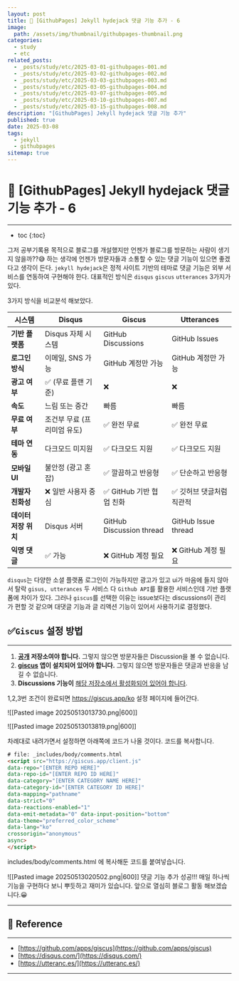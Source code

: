 ```yaml
---
layout: post
title: 📘 [GithubPages] Jekyll hydejack 댓글 기능 추가 - 6
image:
  path: /assets/img/thumbnail/githubpages-thumbnail.png
categories:
  - study
  - etc
related_posts:
  - _posts/study/etc/2025-03-01-githubpages-001.md
  - _posts/study/etc/2025-03-02-githubpages-002.md
  - _posts/study/etc/2025-03-03-githubpages-003.md
  - _posts/study/etc/2025-03-05-githubpages-004.md
  - _posts/study/etc/2025-03-07-githubpages-005.md
  - _posts/study/etc/2025-03-10-githubpages-007.md
  - _posts/study/etc/2025-03-15-githubpages-008.md
description: "[GithubPages] Jekyll hydejack 댓글 기능 추가"
published: true
date: 2025-03-08
tags:
  - jekyll
  - githubpages
sitemap: true
---
```


# 📘 [GithubPages] Jekyll hydejack 댓글 기능 추가 - 6

---

* toc
{:toc}

그저 공부기록용 목적으로 블로그를 개설했지만 언젠가 블로그를 방문하는 사람이 생기지 않을까??😅
하는 생각에 언젠가 방문자들과 소통할 수 있는 댓글 기능이 있으면 좋겠다고 생각이 든다.
`jekyll hydejack`은 정적 사이트 기반의 테마로 댓글 기능은 외부 서비스를 연동하여 구현해야 한다.
대표적인 방식은 `disqus`  `giscus`  `utterances`  3가지가 있다.

3가지 방식을 비교분석 해보았다.

| 시스템           | Disqus           | Giscus                   | Utterances          |
| ------------- | ---------------- | ------------------------ | ------------------- |
| **기반 플랫폼**    | Disqus 자체 시스템    | GitHub Discussions       | GitHub Issues       |
| **로그인 방식**    | 이메일, SNS 가능      | GitHub 계정만 가능            | GitHub 계정만 가능       |
| **광고 여부**     | ✅ (무료 플랜 기준)     | ❌                        | ❌                   |
| **속도**        | 느림 또는 중간         | 빠름                       | 빠름                  |
| **무료 여부**     | 조건부 무료 (프리미엄 유도) | ✅ 완전 무료                  | ✅ 완전 무료             |
| **테마 연동**     | 다크모드 미지원         | ✅ 다크모드 지원                | ✅ 다크모드 지원           |
| **모바일 UI**    | 불안정 (광고 혼잡)      | ✅ 깔끔하고 반응형               | ✅ 단순하고 반응형          |
| **개발자 친화성**   | ❌ 일반 사용자 중심      | ✅ GitHub 기반 협업 친화        | ✅ 깃허브 댓글처럼 직관적      |
| **데이터 저장 위치** | Disqus 서버        | GitHub Discussion thread | GitHub Issue thread |
| **익명 댓글**     | ✅ 가능             | ❌ GitHub 계정 필요           | ❌ GitHub 계정 필요      |

`disqus`는 다양한 소셜 플랫폼 로그인이 가능하지만 광고가 있고 ui가 마음에 들지 않아서 탈락
`gisus, utterances` 두 서비스 다 `Github API`를 활용한 서비스인데 기반 플랫폼에 차이가 있다.
그러나 `giscus`를 선택한 이유는 issue보다는 discussions이 관리가 편할 것 같으며 대댓글 기능과 글 리액션 기능이 있어서 사용하기로 결정했다.


## ✅`Giscus` 설정 방법

---

1. **[공개](https://docs.github.com/en/github/administering-a-repository/managing-repository-settings/setting-repository-visibility#making-a-repository-public) 저장소여야 합니다.** 그렇지 않으면 방문자들은 Discussion을 볼 수 없습니다.
2. **[giscus](https://github.com/apps/giscus) 앱이 설치되어 있어야 합니다.** 그렇지 않으면 방문자들은 댓글과 반응을 남길 수 없습니다.
3. **Discussions 기능이** [해당 저장소에서 활성화되어 있어야 합니다](https://docs.github.com/en/github/administering-a-repository/managing-repository-settings/enabling-or-disabling-github-discussions-for-a-repository).

1,2,3번 조건이 완료되면 https://giscus.app/ko 설정 페이지에 들어간다.

![[Pasted image 20250513013730.png|600]]


![[Pasted image 20250513013819.png|600]]

차례대로 내려가면서 설정하면 아래쪽에 코드가 나올 것이다. 코드를 복사합니다.

```html
# file: _includes/body/comments.html
<script src="https://giscus.app/client.js" 
data-repo="[ENTER REPO HERE]" 
data-repo-id="[ENTER REPO ID HERE]"
data-category="[ENTER CATEGORY NAME HERE]" 
data-category-id="[ENTER CATEGORY ID HERE]" 
data-mapping="pathname"
data-strict="0" 
data-reactions-enabled="1" 
data-emit-metadata="0" data-input-position="bottom"
data-theme="preferred_color_scheme" 
data-lang="ko" 
crossorigin="anonymous" 
async>
</script>
```

includes/body/comments.html 에 복사해둔 코드를 붙여넣습니다.

![[Pasted image 20250513020502.png|600]]
댓글 기능 추가 성공!!! 매일 하나씩 기능을 구현하다 보니 뿌듯하고 재미가 있습니다.
앞으로 열심히 블로그 활동 해보겠습니다.😀

---

## 📑 Reference

---

+ [https://github.com/apps/giscus](https://github.com/apps/giscus)
+ [https://disqus.com/](https://disqus.com/)
+ [https://utteranc.es/](https://utteranc.es/)

---
